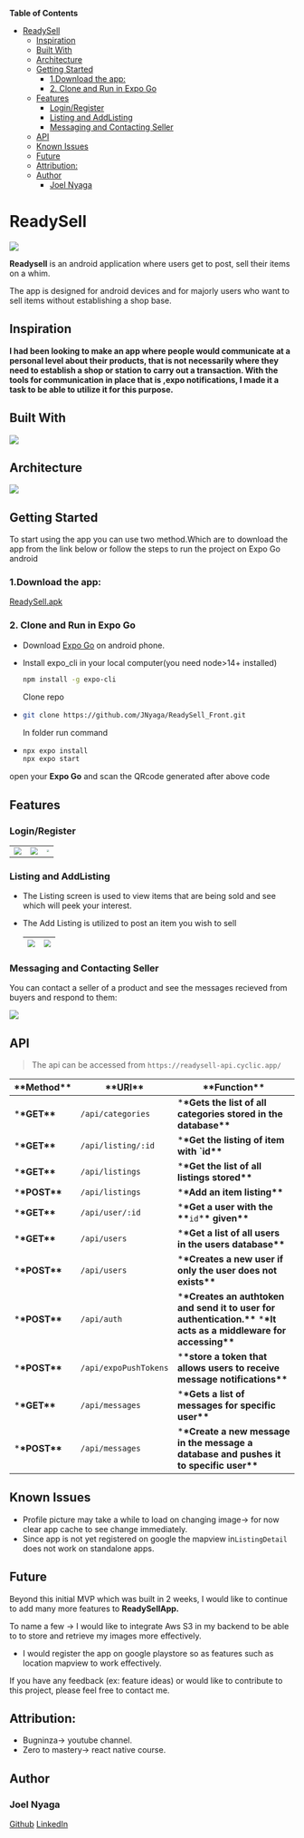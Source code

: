 <!-- START doctoc generated TOC please keep comment here to allow auto update -->
<!-- DON'T EDIT THIS SECTION, INSTEAD RE-RUN doctoc TO UPDATE -->

**Table of Contents**

- [ReadySell](#readysell)
  - [Inspiration](#inspiration)
  - [Built With](#built-with)
  - [Architecture](#architecture)
  - [Getting Started](#getting-started)
    - [1.Download the app:](#1download-the-app)
    - [2. Clone and Run in Expo Go](#2-clone-and-run-in-expo-go)
  - [Features](#features)
    - [Login/Register](#loginregister)
    - [Listing and AddListing](#listing-and-addlisting)
    - [Messaging and Contacting Seller](#messaging-and-contacting-seller)
  - [API](#api)
  - [Known Issues](#known-issues)
  - [Future](#future)
  - [Attribution:](#attribution)
  - [Author](#author)
    - [Joel Nyaga](#joel-nyaga)

<!-- END doctoc generated TOC please keep comment here to allow auto update -->

# ReadySell

![](assets/20230112_221731_image.png)

**Readysell** is an android application where users get to post, sell their items on a whim.

The app is designed for android devices and for majorly users who want to sell items without establishing a shop base.

## Inspiration

**I had been looking to make an app where people would communicate at a personal level about their products, that is not necessarily where they need to establish a shop or station to carry out a transaction. With the tools for communication in place that is ,expo notifications, I made it a task to be able to utilize it for this purpose.**

## Built With

![](assets/20230112_220019_image.png)

## Architecture

![](https://lh4.googleusercontent.com/sQOsP2_33TvjUV_XSWEWVw2Xm5dnfizB9PLexR0xQmgF-wvdJ8R_2S9QAY6B3gfYtF1V1ebLamZHPA19eDjcoScMf3rEU9VWtlsx3kpmdew4LMQaiMJvRq7tH__-mWqqa1POxm09vjTkiObQ90mybYY24q5HgoAX2C8_SR6aL-C0t5jpkhxPBo1a1Srpdr7A=s2048)

## Getting Started

To start using the app you can use two method.Which are to download the app from the link below or follow the steps to run the project on Expo Go android

### 1.Download the app:

[ReadySell.apk](https://drive.google.com/file/d/1ol3f7IWHs544vqlg3DsvtpN7NCBUkf31/view?usp=share_link)

### 2. Clone and Run in Expo Go

- Download [Expo Go](https://play.google.com/store/apps/details?id=host.exp.exponent&pli=1) on android phone.
- Install expo_cli in your local computer(you need node>14+ installed)

  ```bash
  npm install -g expo-cli
  ```

  Clone repo

- ```bash
  git clone https://github.com/JNyaga/ReadySell_Front.git
  ```

  In folder run command

- ```bash
  npx expo install
  npx expo start
  
  ```

open your **Expo Go** and scan the QRcode generated after above code

## Features

### Login/Register

|                                                              |                                                              |                                                              |
| ------------------------------------------------------------ | :----------------------------------------------------------: | ------------------------------------------------------------ |
| <img src="assets/20230112_225852_image.png" style="zoom:80%;" /> | <img src="assets/IMG-20230112-WA0009.jpg" style="zoom:80%;" /> | <img src="assets/IMG-20230112-WA0012.jpg" style="zoom: 25%;" /> |





### Listing and AddListing

- The Listing screen is used to view items that are being sold and see which will peek your interest.

- The Add Listing is utilized to post an item you wish to sell

  | <img src="assets/20230112_231304_image.png" style="zoom:80%;" /> | <img src="assets/IMG-20230112-WA0011.jpg" style="zoom:80%;" /> |
  | ------------------------------------------------------------ | ------------------------------------------------------------ |

  

### Messaging and Contacting Seller

You can contact a seller of a product and see the messages recieved from buyers and respond to them:

![](assets/20230112_232158_image.png)

## API

> The api can be accessed from `https://readysell-api.cyclic.app/`

| \***\*Method\*\*** | \***\*URI\*\***       | \***\*Function\*\***                                                                                                       |
| ------------------ | --------------------- | -------------------------------------------------------------------------------------------------------------------------- |
| \***\*GET\*\***    | `/api/categories`     | \***\*Gets the list of all categories stored in the database\*\***                                                         |
| \***\*GET\*\***    | `/api/listing/:id`    | \***\*Get the listing of item with `id\*\***                                                                               |
| \***\*GET\*\***    | `/api/listings`       | \***\*Get the list of all listings stored\*\***                                                                            |
| \***\*POST\*\***   | `/api/listings`       | \***\*Add an item listing\*\***                                                                                            |
| \***\*GET\*\***    | `/api/user/:id`       | \***\*Get a user with the \*\***`id`\***\* given\*\***                                                                     |
| \***\*GET\*\***    | `/api/users`          | \***\*Get a list of all users in the users database\*\***                                                                  |
| \***\*POST\*\***   | `/api/users`          | \***\*Creates a new user if only the user does not exists\*\***                                                            |
| \***\*POST\*\***   | `/api/auth`           | \***\*Creates an authtoken and send it to user for authentication.\*\*** \***\*It acts as a middleware for accessing\*\*** |
| \***\*POST\*\***   | `/api/expoPushTokens` | \***\*store a token that allows users to receive message notifications\*\***                                               |
| \***\*GET\*\***    | `/api/messages`       | \***\*Gets a list of messages for specific user\*\***                                                                      |
| \***\*POST\*\***   | `/api/messages`       | \***\*Create a new message in the message a database and pushes it to specific user\*\***                                  |

## Known Issues

- Profile picture may take a while to load on changing image-> for now clear app cache to see change immediately.
- Since app is not yet registered on google the mapview in`ListingDetail` does not work on standalone apps.

## Future

Beyond this initial MVP which was built in 2 weeks, I would like to continue to add many more features to **ReadySellApp.**

To name a few -> I would like to integrate Aws S3 in my backend to be able to to store and retrieve my images more effectively.

- I would register the app on google playstore so as features such as location mapview to work effectively.

If you have any feedback (ex: feature ideas) or would like to contribute to this project, please feel free to contact me.

## Attribution:

- Bugninza-> youtube channel.
- Zero to mastery-> react native course.

## Author

### Joel Nyaga

[Github](https://github.com/JNyaga) [LinkedIn](https://www.linkedin.com/in/joel-nyaga-muriithi-a3404288)
